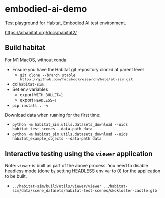 # embodied-ai-demo

Test playground for Habitat, Embodied AI test environment.

https://aihabitat.org/docs/habitat2/

## Build habitat

For M1 MacOS, without conda.

- Ensure you have the Habitat git repository cloned at parent level
  - `git clone --branch stable https://github.com/facebookresearch/habitat-sim.git`
- cd `habitat-sim`
- Set env variables
  - export `WITH_BULLET=1`
  - export `HEADLESS=0`
- `pip install . -v`


Download data when running for the first time:
- `python -m habitat_sim.utils.datasets_download --uids habitat_test_scenes --data-path data`
- `python -m habitat_sim.utils.datasets_download --uids habitat_example_objects --data-path data`

## Interactive testing using the `viewer` application

Note: `viewer` is built as part of the above process. You need to disable headless mode (done by setting HEADLESS env var to 0) for the application to be built.

- `../habitat-sim/build/utils/viewer/viewer ../habitat-sim/data/scene_datasets/habitat-test-scenes/skokloster-castle.glb`
